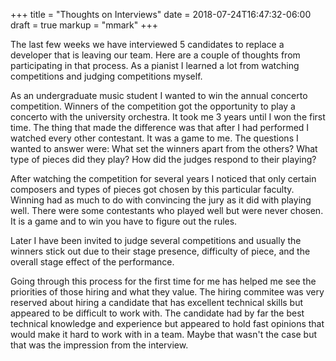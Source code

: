 +++
title = "Thoughts on Interviews"
date = 2018-07-24T16:47:32-06:00
draft = true
markup = "mmark"
+++

The last few weeks we have interviewed 5 candidates to replace a developer that is leaving our team. Here are a couple of thoughts from participating in that process. As a pianist I learned a lot from watching competitions and judging competitions myself.

As an undergraduate music student I wanted to win the annual concerto competition. Winners of the competition got the opportunity to play a concerto with the university orchestra. It took me 3 years until I won the first time. The thing that made the difference was that after I had performed I watched every other contestant. It was a game to me. The questions I wanted to answer were: What set the winners apart from the others? What type of pieces did they play? How did the judges respond to their playing?

After watching the competition for several years I noticed that only certain composers and types of pieces got chosen by this particular faculty. Winning had as much to do with convincing the jury as it did with playing well. There were some contestants who played well but were never chosen. It is a game and to win you have to figure out the rules.

Later I have been invited to judge several competitions and usually the winners stick out due to their stage presence, difficulty of piece, and the overall stage effect of the performance.

Going through this process for the first time for me has helped me see the priorities of those hiring and what they value. The hiring commitee was very reserved about hiring a candidate that has excellent technical skills but appeared to be difficult to work with. The candidate had by far the best technical knowledge and experience but appeared to hold fast opinions that would make it hard to work with in a team. Maybe that wasn't the case but that was the impression from the interview.

